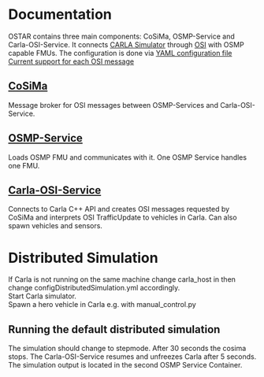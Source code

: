 # Documentation

OSTAR contains three main components: CoSiMa, OSMP-Service and Carla-OSI-Service.
It connects [CARLA Simulator](https://carla.org) through [OSI](https://www.asam.net/standards/detail/osi) with OSMP capable FMUs.
The configuration is done via [YAML configuration file](https://github.com/DLR-TS/OSTAR-Quickstart/tree/main/docu/Configuration.md)
[Current support for each OSI message](https://github.com/DLR-TS/OSTAR-Quickstart/tree/main/docu/OSI_Field_Implementation.md)

## [CoSiMa](https://github.com/DLR-TS/CoSiMa)

Message broker for OSI messages between OSMP-Services and Carla-OSI-Service.

## [OSMP-Service](https://github.com/DLR-TS/OSMP-Service)

Loads OSMP FMU and communicates with it.
One OSMP Service handles one FMU.

## [Carla-OSI-Service](https://github.com/DLR-TS/Carla-OSI-Service)

Connects to Carla C++ API and creates OSI messages requested by CoSiMa and interprets OSI TrafficUpdate to vehicles in Carla.
Can also spawn vehicles and sensors.

# Distributed Simulation 
If Carla is not running on the same machine change carla_host in then change configDistributedSimulation.yml accordingly.\
Start Carla simulator.\
Spawn a hero vehicle in Carla e.g. with manual_control.py

## Running the default distributed simulation
The simulation should change to stepmode.
After 30 seconds the cosima stops.
The Carla-OSI-Service resumes and unfreezes Carla after 5 seconds.
The simulation output is located in the second OSMP Service Container.
